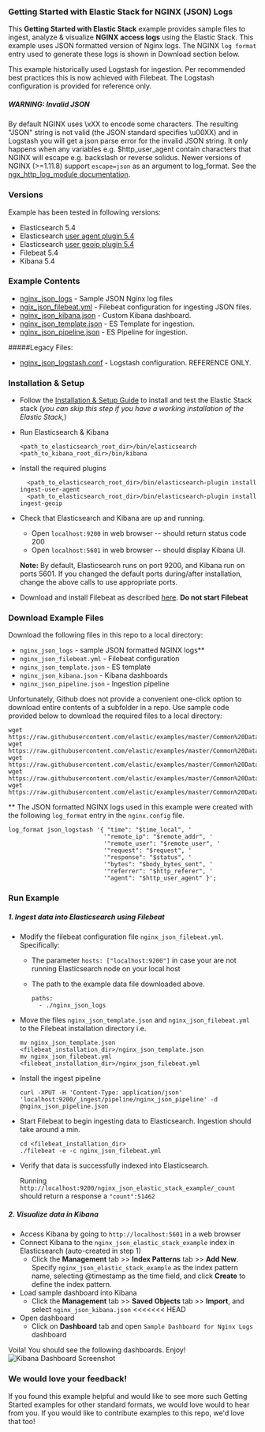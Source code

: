 ### Getting Started with Elastic Stack for NGINX (JSON) Logs

This **Getting Started with Elastic Stack** example provides sample files to ingest, analyze & visualize **NGINX access logs** using the Elastic Stack. This example uses JSON formatted version of Nginx logs. The NGINX `log format` entry used to generate these logs is shown in  Download section below.

This example historically used Logstash for ingestion. Per recommended best practices this is now achieved with Filebeat. The Logstash configuration is provided for reference only.


##### WARNING: Invalid JSON
By default NGINX uses \xXX to encode some characters. The resulting "JSON" string is not valid (the JSON standard specifies \u00XX) and in Logstash you will get a json parse error for the invalid JSON string. It only happens when any variables e.g. $http_user_agent contain characters that NGINX will escape e.g. backslash or reverse solidus.
Newer versions of NGINX (>=1.11.8) support `escape=json` as an argument to log_format. See the [ngx_http_log_module documentation](http://nginx.org/en/docs/http/ngx_http_log_module.html#log_format). 

### Versions

Example has been tested in following versions:

- Elasticsearch 5.4
- Elasticsearch [user agent plugin 5.4](https://www.elastic.co/guide/en/elasticsearch/plugins/5.4/ingest-user-agent.html)
- Elasticsearch [user geoip plugin 5.4](https://www.elastic.co/guide/en/elasticsearch/plugins/5.4/ingest-geoip.html)
- Filebeat 5.4
- Kibana 5.4

### Example Contents

* [nginx_json_logs](https://github.com/elastic/examples/blob/master/Common%20Data%20Formats/nginx_json_logs/nginx_json_logs) - Sample JSON Nginx log files
* [ngix_json_filebeat.yml](https://github.com/elastic/examples/blob/master/Common%20Data%20Formats/nginx_json_logs/ngix_json_filebeat.yml) - Filebeat configuration for ingesting JSON files.
* [nginx_json_kibana.json](https://github.com/elastic/examples/blob/master/Common%20Data%20Formats/nginx_json_logs/nginx_json_kibana.json) - Custom Kibana dashboard.
* [nginx_json_template.json](https://github.com/elastic/examples/blob/master/Common%20Data%20Formats/nginx_json_logs/nginx_json_template.json) - ES Template for ingestion.
* [nginx_json_pipeline.json](https://github.com/elastic/examples/blob/master/Common%20Data%20Formats/nginx_json_logs/nginx_json_pipeline.json) - ES Pipeline for ingestion.

#####Legacy Files:

* [nginx_json_logstash.conf](https://github.com/elastic/examples/blob/master/Common%20Data%20Formats/nginx_json_logs/logstash/nginx_json_logstash.conf) -  Logstash configuration. REFERENCE ONLY.


### Installation & Setup

* Follow the [Installation & Setup Guide](https://github.com/elastic/examples/blob/master/Installation%20and%20Setup.md) to install and test the Elastic Stack stack (*you can skip this step if you have a working installation of the Elastic Stack,*)

* Run Elasticsearch & Kibana
  ```
  <path_to_elasticsearch_root_dir>/bin/elasticsearch
  <path_to_kibana_root_dir>/bin/kibana
  ```

* Install the required plugins

  ```shell
    <path_to_elasticsearch_root_dir>/bin/elasticsearch-plugin install ingest-user-agent
    <path_to_elasticsearch_root_dir>/bin/elasticsearch-plugin install ingest-geoip
    ```

* Check that Elasticsearch and Kibana are up and running.
  - Open `localhost:9200` in web browser -- should return status code 200
  - Open `localhost:5601` in web browser -- should display Kibana UI.

  **Note:** By default, Elasticsearch runs on port 9200, and Kibana run on ports 5601. If you changed the default ports during/after installation, change the above calls to use appropriate ports.

* Download and install Filebeat as described [here](https://www.elastic.co/guide/en/beats/filebeat/5.4/filebeat-installation.html). **Do not start Filebeat**

### Download Example Files

Download the following files in this repo to a local directory:
- `nginx_json_logs` - sample JSON formatted NGINX logs**
- `nginx_json_filebeat.yml` - Filebeat configuration
- `nginx_json_template.json` - ES template
- `nginx_json_kibana.json` - Kibana dashboards
- `nginx_json_pipeline.json` - Ingestion pipeline

Unfortunately, Github does not provide a convenient one-click option to download entire contents of a subfolder in a repo. Use sample code provided below to download the required files to a local directory:

```shell
wget https://raw.githubusercontent.com/elastic/examples/master/Common%20Data%20Formats/nginx_json_logs/nginx_json_logs
wget https://raw.githubusercontent.com/elastic/examples/master/Common%20Data%20Formats/nginx_json_logs/nginx_json_filebeat.yml
wget https://raw.githubusercontent.com/elastic/examples/master/Common%20Data%20Formats/nginx_json_logs/nginx_json_kibana.json
wget https://raw.githubusercontent.com/elastic/examples/master/Common%20Data%20Formats/nginx_json_logs/nginx_json_template.json
wget https://raw.githubusercontent.com/elastic/examples/master/Common%20Data%20Formats/nginx_json_logs/nginx_json_pipeline.json
```

** The JSON formatted NGINX logs used in this example were created with the following `log_format` entry in the `nginx.config` file.

```
log_format json_logstash '{ "time": "$time_local", '
                           '"remote_ip": "$remote_addr", '
                           '"remote_user": "$remote_user", '
                           '"request": "$request", '
                           '"response": "$status", '
                           '"bytes": "$body_bytes_sent", '
                           '"referrer": "$http_referer", '
                           '"agent": "$http_user_agent" }';
```

### Run Example

##### 1. Ingest data into Elasticsearch using Filebeat

* Modify the filebeat configuration file `nginx_json_filebeat.yml`. Specifically:

    - The parameter `hosts: ["localhost:9200"]` in case your are not running Elasticsearch node on your local host
    - The path to the example data file downloaded above.
    
        ```shell
        paths:
          - ./nginx_json_logs
        ```

* Move the files `nginx_json_template.json` and `nginx_json_filebeat.yml` to the Filebeat installation directory i.e.
    
     ```shell
    mv nginx_json_template.json <filebeat_installation_dir>/nginx_json_template.json
    mv nginx_json_filebeat.yml <filebeat_installation_dir>/nginx_json_filebeat.yml
    ```
    
* Install the ingest pipeline

    ```shell
    curl -XPUT -H 'Content-Type: application/json' 'localhost:9200/_ingest/pipeline/nginx_json_pipeline' -d @nginx_json_pipeline.json
    ```

* Start Filebeat to begin ingesting data to Elasticsearch. Ingestion should take around a min.

    ```shell
    cd <filebeat_installation_dir>
    ./filebeat -e -c nginx_json_filebeat.yml

* Verify that data is successfully indexed into Elasticsearch.

  Running `http://localhost:9200/nginx_json_elastic_stack_example/_count` should return a response a `"count":51462`


##### 2. Visualize data in Kibana

* Access Kibana by going to `http://localhost:5601` in a web browser
* Connect Kibana to the `nginx_json_elastic_stack_example` index in Elasticsearch (auto-created in step 1)
    * Click the **Management** tab >> **Index Patterns** tab >> **Add New**. Specify `nginx_json_elastic_stack_example` as the index pattern name, selecting @timestamp as the time field, and click **Create** to define the index pattern.
* Load sample dashboard into Kibana
    * Click the **Management** tab >> **Saved Objects** tab >> **Import**, and select `nginx_json_kibana.json`
<<<<<<< HEAD
* Open dashboard
    * Click on **Dashboard** tab and open `Sample Dashboard for Nginx Logs` dashboard

Voila! You should see the following dashboards. Enjoy!
![Kibana Dashboard Screenshot](https://github.com/elastic/examples/blob/master/Common%20Data%20Formats/nginx_json_logs/nginx_json_dashboard.jpg?raw=true)

### We would love your feedback!
If you found this example helpful and would like to see more such Getting Started examples for other standard formats, we would love would to hear from you. If you would like to contribute examples to this repo, we'd love that too!
